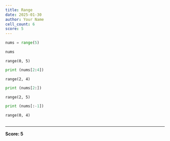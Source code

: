 ```yaml
---
title: Range
date: 2025-01-30
author: Your Name
cell_count: 6
score: 5
---
```


```python
nums = range(5) 
```


```python
nums
```




    range(0, 5)




```python
print (nums[2:4])
```

    range(2, 4)



```python
print (nums[2:])
```

    range(2, 5)



```python
print (nums[:-1]) 
```

    range(0, 4)



```python

```


---
**Score: 5**

